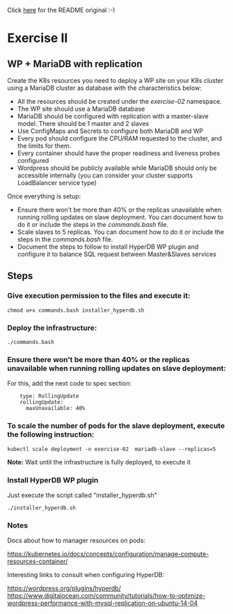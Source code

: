 
Click [here](https://github.com/bitnami-labs/ckad-training/blob/master/README.md) for the README original :-)

# Exercise II

## WP + MariaDB with replication

Create the K8s resources you need to deploy a WP site on your K8s cluster using
a MariaDB cluster as database with the characteristics below:

* All the resources should be created under the *exercise-02* namespace.
* The WP site should use a MariaDB database
* MariaDB should be configured with replication with a master-slave model. There
should be 1 master and 2 slaves
* Use ConfigMaps and Secrets to configure both MariaDB and WP
* Every pod should configure the CPU/RAM requested to the cluster, and the limits
for them.
* Every container should have the proper readiness and liveness probes
configured
* Wordpress should be publicly available while MariaDB should only be accessible
internally (you can consider your cluster supports LoadBalancer service type)

Once everything is setup:

* Ensure there won't be more than 40% or the replicas unavailable when running
rolling updates on slave deployment. You can document how to do it or include the
steps in the *commands.bash* file.
* Scale slaves to 5 replicas. You can document how to do it or include the steps
in the *commands.bash* file.
* Document the steps to follow to install HyperDB WP plugin and configure it to
balance SQL request between Master&Slaves services

## Steps

### Give execution permission to the files and execute it:

```
chmod u+x commands.bash installer_hyperdb.sh
```

### Deploy the infrastructure:

```
./commands.bash
```

### Ensure there won't be more than 40% or the replicas unavailable when running rolling updates on slave deployment:

For this, add the next code to spec section:
```
    type: RollingUpdate
    rollingUpdate:
      maxUnavailable: 40%
```

### To scale the number of pods for the slave deployment, execute the following instruction:

```
kubectl scale deployment -n exercise-02  mariadb-slave --replicas=5
```
**Note:** Wait until the infrastructure is fully deployed, to execute it

### Install HyperDB WP plugin

Just execute the script called "installer_hyperdb.sh"
```
./installer_hyperdb.sh
```

### Notes

Docs about how to manager resources on pods:

https://kubernetes.io/docs/concepts/configuration/manage-compute-resources-container/

Interesting links to consult when configuring HyperDB:

https://wordpress.org/plugins/hyperdb/
https://www.digitalocean.com/community/tutorials/how-to-optimize-wordpress-performance-with-mysql-replication-on-ubuntu-14-04
